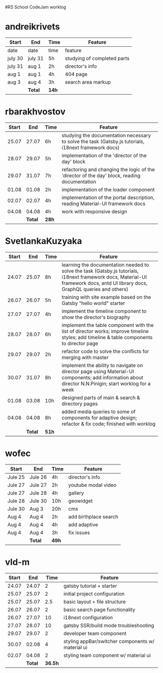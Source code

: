#RS School CodeJam worklog

# andreikrivets

| Start | End   | Time | Feature |
| ----- | ----- | ---- | ------- |
| date  | date  | time | feature |
|july 30|july 31|  5h  | studying of completed parts |
|july 31|aug 1  |  2h  | director's info |
|aug 1  |aug 1  |  4h  | 404 page |
|aug 3  |aug 4  |  3h  | search area markup |
|       | **Total** |  **14h** |     |

# rbarakhvostov

| **Start** | **End**   | **Time** | **Feature** |
| ----- | ----- | ---- | ------- |
| 25.07  | 27.07  | 6h | studying the documentation necessary to solve the task (Gatsby.js tutorials, i18next framework docs) |
| 28.07  | 29.07  | 5h | implementation of the 'director of the day' block |
| 29.07  | 31.07  | 7h | refactoring and changing the logic of the 'director of the day' block, reading documentation |
| 01.08  | 01.08  | 2h | implementation of the loader component |
| 02.07  | 02.07  | 4h | implementation of the portal description, reading Material-UI framework docs |
| 04.08  | 04.08  | 4h | work with responsive design |
|       | **Total** | **28h** |         |

# SvetlankaKuzyaka

| **Start** | **End**   | **Time** | **Feature**                                                                                                                                                                     |
| --------- | --------- | -------- | ------------------------------------------------------------------------------------------------------------------------------------------------------------------------------- |
| 24.07     | 25.07     | 8h       | learning the documentation needed to solve the task (Gatsby.js tutorials, i18next framework docs, Material-UI framework docs, antd UI library docs, GraphQL queries and others) |
| 26.07     | 26.07     | 5h       | training with site example based on the Gatsby "hello world" starter                                                                                                            |
| 27.07     | 27.07     | 4h       | implement the timeline component to show the director's biography                                                                                                               |
| 28.07     | 28.07     | 6h       | implement the table component with the list of director works; improve timeline styles; add timeline & table components to director page                                        |
| 29.07     | 29.07     | 2h       | refactor code to solve the conflicts for merging with master                                                                                                                    |
| 30.07     | 31.07     | 8h       | implement the ability to navigate on director page using Material-UI components; add information about director N.N.Pinigin; start worklog for a week                           |
| 01.08     | 03.08     | 10h      | designed parts of main & search & directory pages                                                                                                                               |
| 04.08     | 04.08     | 8h       | added media queries to some of components for adaptive design; refactor & fix code; finished with worklog                                                                       |
|           | **Total** | **51h**  | 

# wofec

| Start | End   | Time | Feature |
| ----- | ----- | ---- | ------- |
| Jule 25 | Jule 26 | 4h  | director's info |
| Jule 27 | Jule 27 | 2h  | youtube modal video |
| Jule 27 | Jule 28 | 4h  | gallery |
| Jule 28 | Jule 30 | 10h | geowidget |
| Jule 30 | Aug 3 | 20h | cms |
| Aug 4 | Aug 4 | 2h | add birthplace search |
| Aug 4 | Aug 4 | 4h | add adaptive |
| Aug 4 | Aug 4 | 3h | fix issues |
|         | **Total**   | **49h**    |     |

# vld-m

| Start | End   | Time | Feature                                           |
| ----- | ----- | ---- | ------------------------------------------------- |
| 24.07 | 24.07 | 2    | gatsby tutorial + starter                         |
| 25.07 | 25.07 | 2    | initial project configuration                     |
| 25.07 | 25.07 | 2.5  | basic layout + file structure                     |
| 26.07 | 26.07 | 2    | basic search page functionality                   |
| 26.07 | 27.07 | 10   | i18next configuration                             |
| 27.07 | 28.07 | 10   | gatsby SSR/build mode troubleshooting             |
| 29.07 | 29.07 | 2    | developer team component                          |
| 30.07 | 02.08 | 4    | styling appBar/switcher components w/ material ui |
| 02.07 | 04.08 | 2    | styling team component w/ material ui             |
|       | **Total** | **36.5h** |                                                   |

